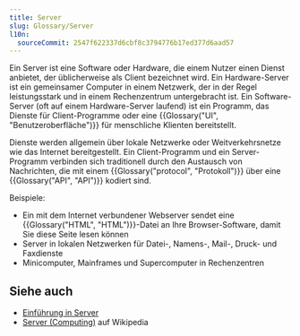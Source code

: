 ```yaml
---
title: Server
slug: Glossary/Server
l10n:
  sourceCommit: 2547f622337d6cbf8c3794776b17ed377d6aad57
---
```


Ein Server ist eine Software oder Hardware, die einem Nutzer einen Dienst anbietet, der üblicherweise als Client bezeichnet wird. Ein Hardware-Server ist ein gemeinsamer Computer in einem Netzwerk, der in der Regel leistungsstark und in einem Rechenzentrum untergebracht ist. Ein Software-Server (oft auf einem Hardware-Server laufend) ist ein Programm, das Dienste für Client-Programme oder eine {{Glossary("UI", "Benutzeroberfläche")}} für menschliche Klienten bereitstellt.

Dienste werden allgemein über lokale Netzwerke oder Weitverkehrsnetze wie das Internet bereitgestellt. Ein Client-Programm und ein Server-Programm verbinden sich traditionell durch den Austausch von Nachrichten, die mit einem {{Glossary("protocol", "Protokoll")}} über eine {{Glossary("API", "API")}} kodiert sind.

Beispiele:

- Ein mit dem Internet verbundener Webserver sendet eine {{Glossary("HTML", "HTML")}}-Datei an Ihre Browser-Software, damit Sie diese Seite lesen können
- Server in lokalen Netzwerken für Datei-, Namens-, Mail-, Druck- und Faxdienste
- Minicomputer, Mainframes und Supercomputer in Rechenzentren

## Siehe auch

- [Einführung in Server](/de/docs/Learn_web_development/Howto/Web_mechanics/What_is_a_web_server)
- [Server (Computing)](<https://en.wikipedia.org/wiki/Server_(computing)>) auf Wikipedia
